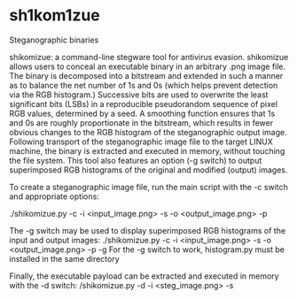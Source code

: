 # sh1kom1zue
Steganographic binaries

shikomizue: a command-line stegware tool for antivirus evasion. shikomizue allows users to conceal an executable binary in an arbitrary .png image file. The binary is decomposed into a bitstream and extended in such a manner as to balance the net number of 1s and 0s (which helps prevent detection via the RGB histogram.) Successive bits are used to overwrite the least significant bits (LSBs) in a reproducible pseudorandom sequence of pixel RGB values, determined by a seed. A smoothing function ensures that 1s and 0s are roughly proportionate in the bitstream, which results in fewer obvious changes to the RGB histogram of the steganographic output image. Following transport of the steganographic image file to the target LINUX machine, the binary is extracted and executed in memory, without touching the file system. This tool also features an option (-g switch) to output superimposed RGB histograms of the original and modified (output) images.

To create a steganographic image file, run the main script with the -c switch and appropriate options:

./shikomizue.py -c -i <input_image.png> -s <random seed> -o <output_image.png> -p <executable payload>


The -g switch may be used to display superimposed RGB histograms of the input and output images:
./shikomizue.py -c -i <input_image.png> -s <random seed> -o <output_image.png> -p <executable payload> -g
For the -g switch to work, histogram.py must be installed in the same directory
  
  
Finally, the executable payload can be extracted and executed in memory with the -d switch:
/shikomizue.py -d -i <steg_image.png> -s <random seed>
